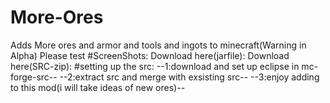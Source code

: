 # More-Ores
Adds More ores and armor and tools and ingots to minecraft(Warning in Alpha)
Please test
#ScreenShots:
Download here(jarfile): 
Download here(SRC-zip):
#setting up the src:
--1:download and set up eclipse in mc-forge-src--
--2:extract src and merge with exsisting src--
--3:enjoy adding to this mod(i will take ideas of new ores)--

